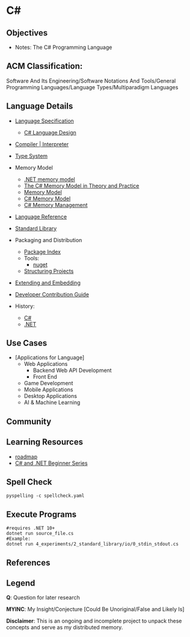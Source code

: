 # C#

## Objectives
- Notes: The C# Programming Language

## ACM Classification:
Software And Its Engineering/Software Notations And Tools/General Programming Languages/Language Types/Multiparadigm Languages

## Language Details
- [Language Specification](https://github.com/dotnet/csharpstandard/)
  - [C# Language Design](https://github.com/dotnet/csharplang)
- [Compiler | Interpreter](https://github.com/dotnet/roslyn)
- [Type System](https://learn.microsoft.com/en-us/dotnet/csharxp/fundamentals/types/)
- Memory Model
  - [.NET memory model](https://github.com/dotnet/runtime/blob/main/docs/design/specs/Memory-model.md)
  - [The C# Memory Model in Theory and Practice](https://learn.microsoft.com/en-us/archive/msdn-magazine/2012/december/csharp-the-csharp-memory-model-in-theory-and-practice)
  - [Memory Model](https://learn.microsoft.com/en-us/archive/blogs/cbrumme/memory-model)
  - [C# Memory Model](https://useful.codes/c-sharp-memory-model/)
  - [C# Memory Management](https://useful.codes/memory-management-in-c-sharp/)
- [Language Reference](https://learn.microsoft.com/en-us/dotnet/csharp/language-reference/)
- [Standard Library](https://github.com/dotnet/csharpstandard/blob/draft-v8/standard/standard-library.md)
- Packaging and Distribution
    - [Package Index](https://www.nuget.org/packages)
    - Tools:
        - [nuget](https://www.nuget.org/)
    - [Structuring Projects](https://learn.microsoft.com/en-us/dotnet/csharp/fundamentals/program-structure/)

- [Extending and Embedding](https://dotnet.microsoft.com/en-us/apps/iot)
- [Developer Contribution Guide](https://github.com/dotnet/roslyn#contributing)
- History:
  - [C#](https://learn.microsoft.com/en-us/dotnet/csharp/whats-new/csharp-version-history)
  - [.NET](https://www.youtube.com/watch?v=DZhoL55kWac)

## Use Cases
- [Applications for Language]
  - Web Applications
    - Backend Web API Development
    - Front End
  - Game Development
  - Mobile Applications
  - Desktop Applications
  - AI & Machine Learning

## Community

## Learning Resources
- [roadmap](https://learn.microsoft.com/en-us/dotnet/csharp/?WT.mc_id=dotnet-35129-website)
- [C# and .NET Beginner Series](https://github.com/dotnet/beginner-series)


## Spell Check
```shell
pyspelling -c spellcheck.yaml
```

## Execute Programs
```shell
#requires .NET 10+
dotnet run source_file.cs
#Example:
dotnet run 4_experiments/2_standard_library/io/0_stdin_stdout.cs
```

## References

## Legend
**Q**: Question for later research

**MYINC**: My Insight/Conjecture [Could Be Unoriginal/False and Likely Is]

**Disclaimer**: This is an ongoing and incomplete project to unpack these concepts and serve as my distributed memory.
